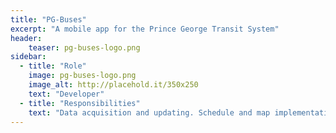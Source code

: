 ```yaml
---
title: "PG-Buses"
excerpt: "A mobile app for the Prince George Transit System"
header:
    teaser: pg-buses-logo.png
sidebar:
  - title: "Role"
    image: pg-buses-logo.png
    image_alt: http://placehold.it/350x250
    text: "Developer"
  - title: "Responsibilities"
    text: "Data acquisition and updating. Schedule and map implementation"
---
```


